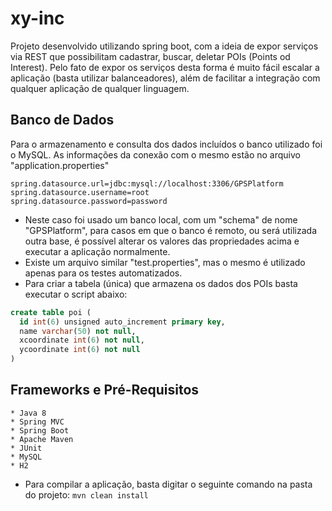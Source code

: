 # xy-inc
Projeto desenvolvido utilizando spring boot, com a ideia de expor serviços via REST que possibilitam cadastrar, buscar, deletar POIs (Points od Interest).
Pelo fato de expor os serviços desta forma é muito fácil escalar a aplicação (basta utilizar balanceadores), além de facilitar a integração com qualquer aplicação de qualquer linguagem.

## Banco de Dados
Para o armazenamento e consulta dos dados incluídos o banco utilizado foi o MySQL.
As informações da conexão com o mesmo estão no arquivo "application.properties"
```
spring.datasource.url=jdbc:mysql://localhost:3306/GPSPlatform
spring.datasource.username=root
spring.datasource.password=password
```
* Neste caso foi usado um banco local, com um "schema" de nome "GPSPlatform", para casos em que o banco é remoto, ou será utilizada outra base, é possível alterar os valores das propriedades acima e executar a aplicação normalmente.
* Existe um arquivo similar "test.properties", mas o mesmo é utilizado apenas para os testes automatizados.
* Para criar a tabela (única) que armazena os dados dos POIs basta executar o script abaixo:
```sql
create table poi (
  id int(6) unsigned auto_increment primary key,
  name varchar(50) not null,
  xcoordinate int(6) not null,
  ycoordinate int(6) not null
)
```
## Frameworks e Pré-Requisitos
```
* Java 8
* Spring MVC
* Spring Boot
* Apache Maven
* JUnit
* MySQL
* H2
```
* Para compilar a aplicação, basta digitar o seguinte comando na pasta do projeto:
`
mvn clean install
`


